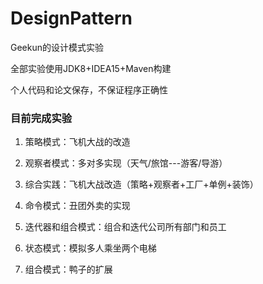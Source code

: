 # DesignPattern

Geekun的设计模式实验

全部实验使用JDK8+IDEA15+Maven构建

个人代码和论文保存，不保证程序正确性

### 目前完成实验

1. 策略模式：飞机大战的改造

2. 观察者模式：多对多实现（天气/旅馆---游客/导游）

3. 综合实践：飞机大战改造（策略+观察者+工厂+单例+装饰）

4. 命令模式：丑团外卖的实现

5. 迭代器和组合模式：组合和迭代公司所有部门和员工

6. 状态模式：模拟多人乘坐两个电梯

7. 组合模式：鸭子的扩展